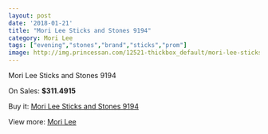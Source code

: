 ```yaml
---
layout: post
date: '2018-01-21'
title: "Mori Lee Sticks and Stones 9194"
category: Mori Lee
tags: ["evening","stones","brand","sticks","prom"]
image: http://img.princessan.com/12521-thickbox_default/mori-lee-sticks-and-stones-9194.jpg
---
```

Mori Lee Sticks and Stones 9194

On Sales: **$311.4915**
<a href="https://www.princessan.com/en/mori-lee/5931-mori-lee-sticks-and-stones-9194.html"><amp-img layout="responsive" width="600" height="600" src="//img.princessan.com/12521-thickbox_default/mori-lee-sticks-and-stones-9194.jpg" alt="Mori Lee Sticks and Stones 9194 0" /></a>
<a href="https://www.princessan.com/en/mori-lee/5931-mori-lee-sticks-and-stones-9194.html"><amp-img layout="responsive" width="600" height="600" src="//img.princessan.com/12524-thickbox_default/mori-lee-sticks-and-stones-9194.jpg" alt="Mori Lee Sticks and Stones 9194 1" /></a>
<a href="https://www.princessan.com/en/mori-lee/5931-mori-lee-sticks-and-stones-9194.html"><amp-img layout="responsive" width="600" height="600" src="//img.princessan.com/12523-thickbox_default/mori-lee-sticks-and-stones-9194.jpg" alt="Mori Lee Sticks and Stones 9194 2" /></a>
<a href="https://www.princessan.com/en/mori-lee/5931-mori-lee-sticks-and-stones-9194.html"><amp-img layout="responsive" width="600" height="600" src="//img.princessan.com/12522-thickbox_default/mori-lee-sticks-and-stones-9194.jpg" alt="Mori Lee Sticks and Stones 9194 3" /></a>

Buy it: [Mori Lee Sticks and Stones 9194](https://www.princessan.com/en/mori-lee/5931-mori-lee-sticks-and-stones-9194.html "Mori Lee Sticks and Stones 9194")

View more: [Mori Lee](https://www.princessan.com/en/46-mori-lee "Mori Lee")